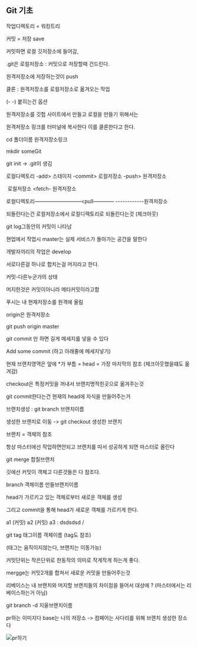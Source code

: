 ## Git 기초

작업디렉토리 = 워킹트리



커밋 = 저장 save

커밋하면 로컬 깃저장소에 들어감, 

.git은 로컬저장소 : 커밋으로 저장할때 건드린다.



원격저장소에 저장하는것이 push



클론 : 원격저장소를 로컬저장소로 옮겨오는 작업



(- -) 붙히는건 옵션



원격저장소를 깃헙 사이트에서 만들고 로컬을 만들기 위해서는

원격저장소 링크를 터미널에 복사한다 이를 클론한다고 한다.



cd 폴더이름 원격저장소링크

mkdir someGit

git init -> .git이 생김



로컬디렉토리 -add> 스테이지 -commit> 로컬저장소  -push> 원격저장소

​                                                                 로컬저장소  <fetch- 원격저장소

 로컬디렉토리—————————<pull————  ------------원격저장소                                     

되돌린다는건 로컬저장소에서 로컬디렉토리로 되돌린다는것 (체크아웃)



git log그동안의 커밋이 나타남

현업에서 작업시 master는 실제 서비스가 돌아가는 공간을 말한다

개발자끼리의 작업은 develop



서로다른걸 하나로 합치는걸 머지라고 한다.

커밋-다른누군가의 상태

머지한것은 커밋이아니라 메타커밋이라고함

푸시는 내 현재저장소를 원격에 올림

origin은 원격저장소

git push origin master

git commit 만 하면 길게 메세지를 넣을 수 있다

Add some commit (하고 아래줄에 메세지넣기)

현재 브랜치영역은 앞에 *가 부틈 = head = 가장 마지막의 참조 (체크아웃했을떄도 옮겨감)

checkout은 특정커밋을 꺼내서 브랜치명적힌곳으로 옮겨주는것

git commit한다는건 현재의 head에 자식을 만들어주는거

브랜치생성 : git branch 브랜치이름

생성한 브랜치로 이동 -> git checkout 생성한 브랜치

브랜치 = 객체의 참조

항상 마스터에선 작업하면안되고 브랜치를 따서 성공하게 되면 마스터로 올린다

git merge 합칠브랜치

깃에선 커밋이 객체고 다른것들은 다 참조다.

branch 객체이름 만들브랜치이름

head가 가르키고 있는 객체로부터 새로운 객체를 생성

그리고 commit을 통해 head가 새로운 객체를 가르키게 한다.

a1 (커밋) a2 (커밋) a3 : dsdsdsd / 



git tag 태그이름 객체이름  (tag도 참조)

(태그는 움직이지않는다, 브랜치는 이동가능)



커밋단위는 작은단위로 한동작의 의미로 작게작게 하는게 좋다.

mergge는 커밋2개를 합쳐서 새로운 커밋을 만들어주는것

리베이스는 내 브랜치와 머지할 브랜치들의 차이점을 들어서 대상에 ? (마스터에서는 리베이스하는거 아님)

git branch -d 지울브랜치이름



pr하는 이미지다 base는 나의 저장소 -> 컴페어는 사다리를 위해 브랜치 생성한 장소다

![pr하기](http://postfiles13.naver.net/MjAxNzEwMzBfMTkx/MDAxNTA5MzQ0MTY2MDM3.UCebLz4N-jV31MjZ0HZmXb3Zy6mNpJWSCuTIaxtqBz8g.5y-2IkuQezvaDI5DSy4QMATHN7-tOXTCj6T_jcRbFBog.PNG.bb_9900/%EC%8A%A4%ED%81%AC%EB%A6%B0%EC%83%B7_2017-10-30_%EC%98%A4%ED%9B%84_3.09.41.png?type=w773)

